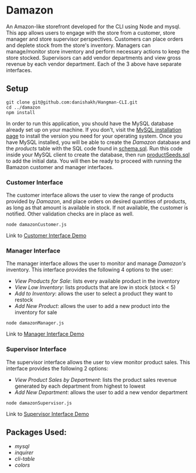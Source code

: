 # Damazon

An Amazon-like storefront developed for the CLI using Node and mysql. This app allows users to engage with the store from a customer, store manager and store supervisor perspectives. Customers can place orders and deplete stock from the store's inventory. Managers can manage/monitor store inventory and perform necessary actions to keep the store stocked. Supervisors can add vendor departments and view gross revenue by each vendor department. Each of the 3 above have separate interfaces.


## Setup

	git clone git@github.com:danishakh/Hangman-CLI.git  
	cd ../damazon  
	npm install


In order to run this application, you should have the MySQL database already set up on your machine. If you don't, visit the [MySQL installation page](https://dev.mysql.com/doc/refman/5.6/en/installing.html) to install the version you need for your operating system. Once you have MySQL installed, you will be able to create the *Damazon* database and the *products* table with the SQL code found in [schema.sql](/sql/schema.sql). Run this code inside your MySQL client to create the database, then run [productSeeds.sql](/sql/productSeeds.sql) to add the initial data. You will then be ready to proceed with running the Bamazon customer and manager interfaces.



### Customer Interface

The customer interface allows the user to view the range of products provided by *Damazon*, and place orders on desired quantities of products, as long as that amount is available in stock. If not available, the customer is notified. Other validation checks are in place as well.

`node damazonCustomer.js`

Link to [Customer Interface Demo](https://giphy.com/gifs/terminal-node-mysql-xThtakvG9oZKE2Ii40/fullscreen)


### Manager Interface

The manager interface allows the user to monitor and manage *Damazon's* inventory. This interface provides the following 4 options to the user:
- *View Products for Sale*: lists every available product in the inventory
- *View Low Inventory*: lists products that are low in stock (stock < 5)
- *Add to Inventory*: allows the user to select a product they want to restock
- *Add New Product*: allows the user to add a new product into the inventory for sale

`node damazonManager.js`

Link to [Manager Interface Demo](https://giphy.com/gifs/terminal-node-mysql-xThtabtALJg8QwxE3K/fullscreen)


### Supervisor Interface

The supervisor interface allows the user to view monitor product sales. This interface provides the following 2 options:
- *View Product Sales by Department*: lists the product sales revenue generated by each department from highest to lowest
- *Add New Department*: allows the user to add a new vendor department

`node damazonSupervisor.js`

Link to [Supervisor Interface Demo](https://giphy.com/gifs/node-terminal-cli-table-inquirer-l4pTrIfyKwaKqEhDG/fullscreen)


## Packages Used:
- *mysql*
- *inquirer*
- *cli-table*
- *colors*